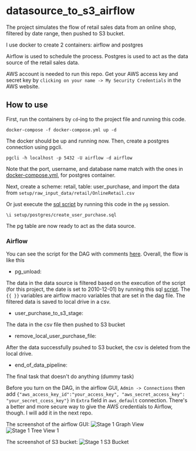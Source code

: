 # datasource_to_s3_airflow
The project simulates the flow of retail sales data from an online shop, filtered by date range, then pushed to S3 bucket.

I use docker to create 2 containers: airflow and postgres

Airflow is used to schedule the process.
Postgres is used to act as the data source of the retail sales data.

AWS account is needed to run this repo. 
Get your AWS access key and secret key by `clicking on your name -> My Security Credentials` in the AWS website.

## How to use
First, run the containers by `cd`-ing to the project file and running this code.

`docker-compose -f docker-compose.yml up -d`

The docker should be up and running now. Then, create a postgres connection using pgcli.

`pgcli -h localhost -p 5432 -U airflow -d airflow`

Note that the port, username, and database name match with the ones in [docker-compose.yml](/docker-compose.yml), for postgres container.

Next, create a scheme: retail, table: user_purchase, and import the data from `setup/raw_input_data/retail/OnlineRetail.csv` 

Or just execute the [sql script](/setup/postgres/create_user_purchase.sql) by running this code in the `pg` session.

`\i setup/postgres/create_user_purchase.sql`

The pg table are now ready to act as the data source.

### Airflow
You can see the script for the DAG with comments [here](/dags/user_behaviour.py).
Overall, the flow is like this
- pg_unload:

The data in the data source is filtered based on the execution of the script (for this project, the date is set to 2010-12-01) by running this sql [script](/scripts/sql/filter_unload_user_purchase.sql). The `{{ }}` variables are airflow macro variables that are set in the dag file.
The filtered data is saved to local drive in a csv.

- user_purchase_to_s3_stage:

The data in the csv file then pushed to S3 bucket

- remove_local_user_purchase_file:

After the data successfully psuhed to S3 bucket, the csv is deleted from the local drive.

- end_of_data_pipeline:

The final task that doesn't do anything (dummy task)

Before you turn on the DAG, in the airflow GUI, `Admin -> Connections` then add `{"aws_access_key_id":"your_access_key", "aws_secret_access_key": "your_secret_ccess_key"}` in `Extra` field in `aws_default` connection.
There's a better and more secure way to give the AWS credentials to Airflow, though. I will add it in the next repo.


The screenshot of the airflow GUI:
![Stage 1 Graph View](https://user-images.githubusercontent.com/47022822/115257772-9c84a780-a15a-11eb-8e9a-dfbc65dc55b7.PNG)
![Stage 1 Tree View 1](https://user-images.githubusercontent.com/47022822/115257815-a60e0f80-a15a-11eb-9c32-f454fe5adb99.PNG)

The screenshot of S3 bucket:
![Stage 1 S3 Bucket](https://user-images.githubusercontent.com/47022822/115257916-baeaa300-a15a-11eb-86c3-e03b2345609b.PNG)



